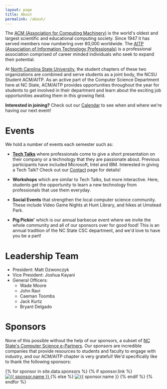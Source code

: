 ```yaml
---
layout: page
title: About
permalink: /about/
---
```


The [ACM (Association for Computing Machinery)](https://www.acm.org/)
is the world's oldest and largest
scientific and educational computing society. Since 1947 it has served members
now numbering over 80,000 worldwide. The [AITP (Association of Information
Technology Professionals)](https://www.aitp.org/) is a professional association
comprised of career
minded individuals who seek to expand their potential.

At [North Carolina State University](http://ncsu.edu), the student chapters of these two
organizations are combined and serve students as a
joint body, the NCSU Student ACM/AITP. As an active part of the Computer Science
Department here at NC State, ACM/AITP provides opportunities throughout the year
for students to get involved in their department and learn about the exciting
job opportunities awaiting them in this growing field.

**Interested in joining?** Check out our [Calendar]({{site.url}}/calendar)
to see when and where we're having our next event!

# Events
We hold a number of events each semester such as:

+ **[Tech Talks]({{site.baseurl}}/techtalks)** where professionals come to give a short presentation on
their company or a technology that they are passionate about. Previous
participants have included Microsoft, Intel and IBM.
Interested in giving a Tech Talk? Check out our [Contact]()
page for details!

+ **Workshops** which are similar to Tech Talks, but more interactive. Here,
students get the opportunity to learn a new technology from professionals
that use them everyday.

+ **Social Events** that strengthen the local computer science community.
These include Video Game Nights at Hunt Library, and hikes at Umstead Park.

+ **Pig Pickin'** which is our annual barbecue event where we invite the whole
community and all of our sponsors over for good food! This is an annual
tradition of the NC State CSC department, and we'd love to have you be a part!

# Leadership Team
- President: Matt Dzwonczyk
- Vice President: Joshua Kayani
- General Officers:
    - Wade Moore
    - John Ravi
    - Caeman Toombs
    - Jack Kurtz
    - Bryant Delgado

# Sponsors
None of this possible without the help of our sponsors, a subset
of [NC State's Computer Science e-Partners](https://www.csc.ncsu.edu/corporate_relations/current-epartners.php).
Our sponsors are incredible companies that provide resources to
students and faculty to engage with industry, and our ACM/AITP chapter is
very grateful! We'd specifically like to thank the following sponsors:

<div>
{% for sponsor in site.data.sponsors %}
  {% if sponsor.link %}
    <a href="{{ sponsor.link }}" target="_blank" rel="noopener noreferrer">
        <img src="{{site.baseurl}}/assets/images/sponsors/{{ sponsor.image-name }}" alt="{{ sponsor.name }}" />
    </a>
  {% else %}
    <img src="{{site.baseurl}}/assets/images/sponsors/{{ sponsor.image-name }}" alt="{{ sponsor.name }}" />
  {% endif %}
{% endfor %}
</div>
